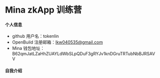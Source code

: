 # Mina zkApp 训练营


#### 个人信息

- github 用户名：tokenlin
- OpenBuild 注册邮箱：lkw040535@gmail.com
- Mina 钱包地址：B62qmJatLZaHhZUAYLdWbSLpQDuF3gRYJv1knDGruTRTubNbBJRSAVV

#### 自我介绍

